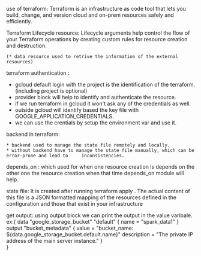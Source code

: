 use of terraform:
    Terraform is an infrastructure as code tool that lets you build, change, and version cloud and on-prem resources safely and efficiently.

Terraform Lifecycle resource:
    Lifecycle arguments help control the flow of your Terraform operations by creating custom rules for resource creation and destruction.

    (* data resource used to retrive the information of the external resources)

terraform authentication :
   
   * gcloud default login with the project is the identification of the terraform.(including project is optional)
   * provider block will help to identify and authenticate the resource.
   * if we run terraform in gcloud it won't ask any of the credentials as well.
   * outside gcloud will identify based the key file with GOOGLE_APPLICATION_CREDENTIALS.
   * we can use the crentials by setup the environment var and use it.

backend in terraform:
    
    * backend used to manage the state file remotely and locally.
    * without backend have to manage the state file manually, which can be error-prone and lead to     inconsistencies. 

depends_on :
    which used for when one resource creation is depends on the other one the resource creation when that time depends_on module will help.

state file:
    It is created after running terraform apply . The actual content of this file is a JSON formatted mapping of the resources defined in the configuration and those that exist in your infrastructure

get output:
    using output block we can print the output in the value varibale.
            ex:{
                data "google_storage_bucket" "default" {
                name = "spark_data1"
               }
                output "bucket_metadata" {
                value = "bucket_name: ${data.google_storage_bucket.default.name}"
                description = "The private IP address of the main server instance."
              }  
            }
